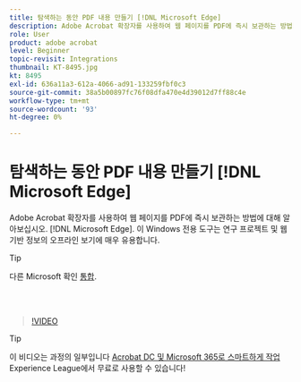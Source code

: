 ```yaml
---
title: 탐색하는 동안 PDF 내용 만들기 [!DNL Microsoft Edge]
description: Adobe Acrobat 확장자를 사용하여 웹 페이지를 PDF에 즉시 보관하는 방법에 대해 알아보십시오. [!DNL Microsoft Edge]
role: User
product: adobe acrobat
level: Beginner
topic-revisit: Integrations
thumbnail: KT-8495.jpg
kt: 8495
exl-id: 636a11a3-612a-4066-ad91-133259fbf0c3
source-git-commit: 38a5b00897fc76f08dfa470e4d39012d7ff88c4e
workflow-type: tm+mt
source-wordcount: '93'
ht-degree: 0%

---
```


# 탐색하는 동안 PDF 내용 만들기 [!DNL Microsoft Edge]

Adobe Acrobat 확장자를 사용하여 웹 페이지를 PDF에 즉시 보관하는 방법에 대해 알아보십시오. [!DNL Microsoft Edge]. 이 Windows 전용 도구는 연구 프로젝트 및 웹 기반 정보의 오프라인 보기에 매우 유용합니다.

>[!TIP]
>
>다른 Microsoft 확인 [통합](../integrate/integrate-overview.md#microsoft).

<br> 

>[!VIDEO](https://video.tv.adobe.com/v/337248?hidetitle=true)

>[!TIP]
>
>이 비디오는 과정의 일부입니다 [Acrobat DC 및 Microsoft 365로 스마트하게 작업](https://experienceleague.adobe.com/?recommended=Acrobat-U-1-2021.microsoft365) Experience League에서 무료로 사용할 수 있습니다!
